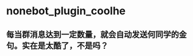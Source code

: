 # nonebot_plugin_coolhe


每当群消息达到一定数量，就会自动发送何同学的金句。实在是太酷了，不是吗？
----------------------------------------------------------------
